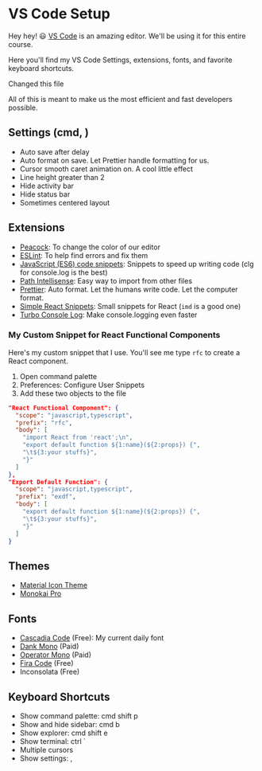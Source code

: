 # VS Code Setup

Hey hey! 😃 [VS Code](https://code.visualstudio.com/) is an amazing editor. We'll be using it for this entire course.

Here you'll find my VS Code Settings, extensions, fonts, and favorite keyboard shortcuts.

Changed this file

All of this is meant to make us the most efficient and fast developers possible.

## Settings (cmd, )

- Auto save after delay
- Auto format on save. Let Prettier handle formatting for us.
- Cursor smooth caret animation on. A cool little effect
- Line height greater than 2
- Hide activity bar
- Hide status bar
- Sometimes centered layout

## Extensions

- [Peacock](https://marketplace.visualstudio.com/items?itemName=johnpapa.vscode-peacock): To change the color of our editor
- [ESLint](https://marketplace.visualstudio.com/items?itemName=dbaeumer.vscode-eslint): To help find errors and fix them
- [JavaScript (ES6) code snippets](https://marketplace.visualstudio.com/items?itemName=xabikos.JavaScriptSnippets): Snippets to speed up writing code (clg for console.log is the best)
- [Path Intellisense](https://marketplace.visualstudio.com/items?itemName=christian-kohler.path-intellisense): Easy way to import from other files
- [Prettier](https://marketplace.visualstudio.com/items?itemName=esbenp.prettier-vscode): Auto format. Let the humans write code. Let the computer format.
- [Simple React Snippets](https://marketplace.visualstudio.com/items?itemName=burkeholland.simple-react-snippets): Small snippets for React (`imd` is a good one)
- [Turbo Console Log](https://marketplace.visualstudio.com/items?itemName=ChakrounAnas.turbo-console-log): Make console.logging even faster

### My Custom Snippet for React Functional Components

Here's my custom snippet that I use. You'll see me type `rfc` to create a React component.

1. Open command palette
2. Preferences: Configure User Snippets
3. Add these two objects to the file

```json
"React Functional Component": {
  "scope": "javascript,typescript",
  "prefix": "rfc",
  "body": [
    "import React from 'react';\n",
    "export default function ${1:name}(${2:props}) {",
    "\t${3:your stuffs}",
    "}"
  ]
},
"Export Default Function": {
  "scope": "javascript,typescript",
  "prefix": "exdf",
  "body": [
    "export default function ${1:name}(${2:props}) {",
    "\t${3:your stuffs}",
    "}"
  ]
}
```

## Themes

- [Material Icon Theme](https://marketplace.visualstudio.com/items?itemName=PKief.material-icon-theme)
- [Monokai Pro](https://monokai.pro/)

## Fonts

- [Cascadia Code](https://github.com/microsoft/cascadia-code) (Free): My current daily font
- [Dank Mono](https://dank.sh/) (Paid)
- [Operator Mono](https://www.typography.com/fonts/operator/styles) (Paid)
- [Fira Code](https://github.com/tonsky/FiraCode) (Free)
- Inconsolata (Free)

## Keyboard Shortcuts

- Show command palette: cmd shift p
- Show and hide sidebar: cmd b
- Show explorer: cmd shift e
- Show terminal: ctrl `
- Multiple cursors
- Show settings: ,
